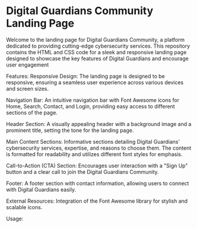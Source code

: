 # Digital Guardians Community Landing Page

Welcome to the landing page for Digital Guardians Community, a platform dedicated to providing cutting-edge cybersecurity services. This repository contains the HTML and CSS code for a sleek and responsive landing page designed to showcase the key features of Digital Guardians and encourage user engagement

Features:
Responsive Design: The landing page is designed to be responsive, ensuring a seamless user experience across various devices and screen sizes.

Navigation Bar: An intuitive navigation bar with Font Awesome icons for Home, Search, Contact, and Login, providing easy access to different sections of the page.

Header Section: A visually appealing header with a background image and a prominent title, setting the tone for the landing page.

Main Content Sections: Informative sections detailing Digital Guardians' cybersecurity services, expertise, and reasons to choose them. The content is formatted for readability and utilizes different font styles for emphasis.

Call-to-Action (CTA) Section: Encourages user interaction with a "Sign Up" button and a clear call to join the Digital Guardians Community.

Footer: A footer section with contact information, allowing users to connect with Digital Guardians easily.

External Resources: Integration of the Font Awesome library for stylish and scalable icons.

Usage:
